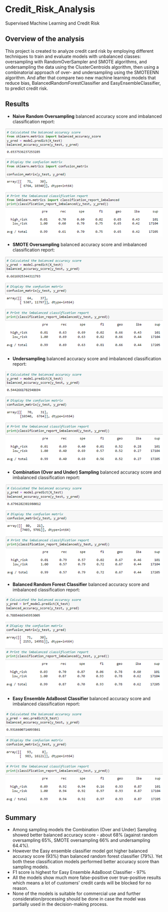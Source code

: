 # Credit_Risk_Analysis
Supervised Machine Learning and Credit Risk



## Overview of the analysis

This project is created to analyze credit card risk by employing different techniques to train and evaluate models with unbalanced classes: oversampling with RandomOverSampler and SMOTE algorithms, and undersampling the data using the ClusterCentroids algorithm, then using a combinatorial approach of over- and undersampling using the SMOTEENN algorithm.  And after that compare two new machine learning models that reduce bias, BalancedRandomForestClassifier and EasyEnsembleClassifier, to predict credit risk.



## Results

- **Naive Random Oversampling**  balanced accuracy score and imbalanced classification report:

![ran_oversampling.png](ran_oversampling.png)

- **SMOTE Oversampling** balanced accuracy score and imbalanced classification report:

![SMOTE_oversampling.png](SMOTE_oversampling.png)

- **Undersampling** balanced accuracy score and imbalanced classification report:

![undersampling.png](undersampling.png)

- **Combination (Over and Under) Sampling** balanced accuracy score and imbalanced classification report:

![comb.png](comb.png)

- **Balanced Random Forest Classifier** balanced accuracy score and imbalanced classification report:

![ran_forest.png](ran_forest.png)

- **Easy Ensemble AdaBoost Classifier** balanced accuracy score and imbalanced classification report:

![AdaBoost.png](AdaBoost.png)



## Summary

- Among sampling models the Combination (Over and Under) Sampling showed better  balanced accuracy score - about 68% (against random oversampling 65%, SMOTE oversampling 66% and undersampling 64.4%).
- However the Easy ensemble classifier model got higher balanced accuracy score (93%) than balanced random forest classifier (79%). Yet both these classification models performed better accuracy score than sampling models.
- F1 score is highest for Easy Ensemble AdaBoost Classifier - 97%
- All the models show much more false-positive over true-positive results which means a lot of customers' credit cards will be blocked for no reason.
- None of the models is suitable for commercial use and further consideration/processing should be done in case the model was partially used in the decision-making process.
